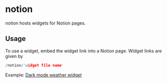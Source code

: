 # notion

notion hosts widgets for Notion pages.

## Usage

To use a widget, embed the widget link into a Notion page.
Widget links are given by
```cpp
/notion/'widget file name'
```

Example: [Dark mode weather widget](https://anthonytedja.github.io/notion/weather-dark.html)
